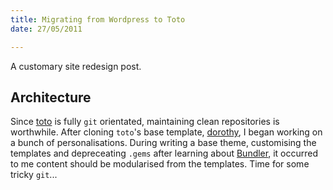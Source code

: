 ```yaml
---
title: Migrating from Wordpress to Toto
date: 27/05/2011

---
```


A customary site redesign post.

## Architecture

Since [toto][] is fully `git` orientated, maintaining clean repositories is
worthwhile. After cloning `toto`'s base template, [dorothy][], I began working
on a bunch of personalisations. During writing a base theme, customising the
templates and depreceating `.gems` after learning about [Bundler][], it occurred
to me content should be modularised from the templates. Time for some tricky
`git`...

  [toto]: http://cloudhead.io/toto
  [dorothy]: https://github.com/cloudhead/dorothy
  [Bundler]: http://gembundler.com/
